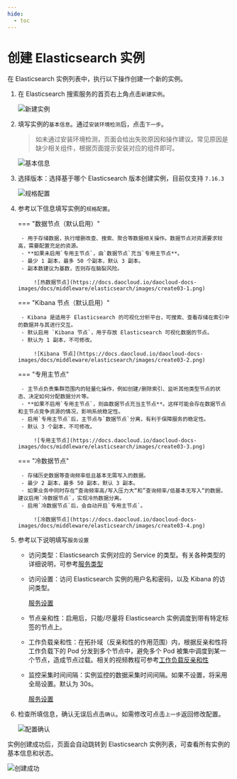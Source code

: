```yaml
---
hide:
  - toc
---
```


# 创建 Elasticsearch 实例

在 Elasticsearch 实例列表中，执行以下操作创建一个新的实例。

1. 在 Elasticsearch 搜索服务的首页右上角点击`新建实例`。

    ![新建实例](https://docs.daocloud.io/daocloud-docs-images/docs/middleware/elasticsearch/images/create01.png)

2. 填写实例的`基本信息`。通过`安装环境检测`后，点击`下一步`。

    > 如未通过安装环境检测，页面会给出失败原因和操作建议。常见原因是缺少相关组件，根据页面提示安装对应的组件即可。

    ![基本信息](https://docs.daocloud.io/daocloud-docs-images/docs/zh/docs/middleware/elasticsearch/images/create02.png)

3. 选择版本：选择基于哪个 Elasticsearch 版本创建实例，目前仅支持 `7.16.3`

    ![规格配置](https://docs.daocloud.io/daocloud-docs-images/docs/middleware/elasticsearch/images/create03.png)

4. 参考以下信息填写实例的`规格配置`。

    === "数据节点（默认启用）"

        - 用于存储数据，执行增删改查、搜索、聚合等数据相关操作。数据节点对资源要求较高，需要配置充足的资源。
        - **如果未启用`专用主节点`，由`数据节点`充当`专用主节点**。
        - 最少 1 副本，最多 50 个副本，默认 3 副本。
        - 副本数建议为基数，否则存在脑裂风险。

            ![热数据节点](https://docs.daocloud.io/daocloud-docs-images/docs/middleware/elasticsearch/images/create03-1.png)

    === "Kibana 节点（默认启用）"

        - Kibana 是适用于 Elasticsearch 的可视化分析平台，可搜索、查看存储在索引中的数据并与其进行交互。
        - 默认启用 `Kibana 节点`，用于存放 Elasticsearch 可视化数据的节点。
        - 默认为 1 副本，不可修改。

            ![Kibana 节点](https://docs.daocloud.io/daocloud-docs-images/docs/middleware/elasticsearch/images/create03-2.png)

    === "专用主节点"

        - 主节点负责集群范围内的轻量化操作，例如创建/删除索引、监听其他类型节点的状态、决定如何分配数据分片等。
        - **如果不启用`专用主节点`，则由数据节点充当主节点**。这样可能会存在数据节点和主节点竞争资源的情况，影响系统稳定性。
        - 启用`专用主节点`后，主节点与`数据节点`分离，有利于保障服务的稳定性。
        - 默认 3 个副本，不可修改。

            ![专用主节点](https://docs.daocloud.io/daocloud-docs-images/docs/middleware/elasticsearch/images/create03-3.png)

    === "冷数据节点"

        - 存储历史数据等查询频率低且基本无需写入的数据。
        - 最少 2 副本，最多 50 副本，默认 3 副本。
        - 如果业务中同时存在“查询频率高/写入压力大“和”查询频率/低基本无写入“的数据，建议启用`冷数据节点`，实现冷热数据分离。
        - 启用`冷数据节点`后，会自动开启`专用主节点`。

            ![冷数据节点](https://docs.daocloud.io/daocloud-docs-images/docs/middleware/elasticsearch/images/create03-4.png)

5. 参考以下说明填写`服务设置`

    - 访问类型：Elasticsearch 实例对应的 Service 的类型。有关各种类型的详细说明，可参考[服务类型](https://kubernetes.io/zh-cn/docs/concepts/services-networking/service/#publishing-services-service-types)
    - 访问设置：访问 Elasticsearch 实例的用户名和密码，以及 Kibana 的访问类型。

        [服务设置](../images/create04.png)

    - 节点亲和性：启用后，只能/尽量将 Elasticsearch 实例调度到带有特定标签的节点上。
    - 工作负载亲和性：在拓扑域（反亲和性的作用范围）内，根据反亲和性将工作负载下的 Pod 分发到多个节点中，避免多个 Pod 被集中调度到某一个节点，造成节点过载。相关的视频教程可参考[工作负载反亲和性](../../../videos/mcamel.md#_1)
    - 监控采集时间间隔：实例监控的数据采集时间间隔。如果不设置，将采用全局设置。默认为 30s。

        [服务设置](../images/create04-1.png)

6. 检查所填信息，确认无误后点击`确认`。如需修改可点击`上一步`返回修改配置。

    ![配置确认](https://docs.daocloud.io/daocloud-docs-images/docs/middleware/elasticsearch/images/create05.png)

实例创建成功后，页面会自动跳转到 Elasticsearch 实例列表，可查看所有实例的基本信息和状态。

![创建成功](https://docs.daocloud.io/daocloud-docs-images/docs/middleware/elasticsearch/images/create06.png)

